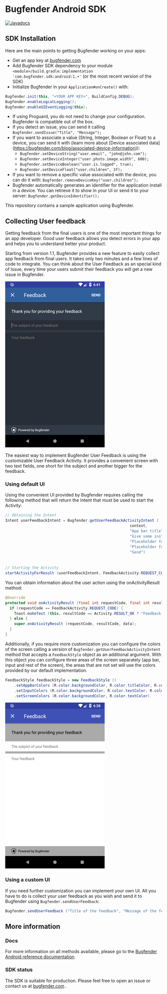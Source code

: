 # Bugfender Android SDK

[![Javadocs](http://www.javadoc.io/badge/com.bugfender.sdk/android.svg)](http://www.javadoc.io/doc/com.bugfender.sdk/android)

## SDK Installation
Here are the main points to getting Bugfender working on your apps:

* Get an app key at [bugfender.com](https://bugfender.com/)
* Add Bugfender SDK dependency to your module `<module>/build.gradle`: `implementation 'com.bugfender.sdk:android:1.+'` (or the most recent version of the SDK)
* Initialize Bugfender in your `Application#onCreate()` with:

```java
Bugfender.init(this, "<YOUR APP KEY>", BuildConfig.DEBUG);
Bugfender.enableLogcatLogging();
Bugfender.enableUIEventLogging(this);
```

* If using Proguard, you do not need to change your configuration. Bugfender is compatible out of the box.
* If you detect an issue, you can send it calling `Bugfender.sendIssue("Title", "Message");`
* If you want to associate a value (String, Integer, Boolean or Float) to a device, you can send it with (learn more about [Device associated data] (https://bugfender.com/blog/associated-device-information)):
  - `Bugfender.setDeviceString("user.email", "john@john.com");`
  - `Bugfender.setDeviceInteger("user.photo.image.width", 600);`
  - `Bugfender.setDeviceBoolean("user.is.logged", true);`
  - `Bugfender.setDeviceFloat("user.children", 3f);`
* If you want to remove a specific value associated with the device, you can do it with: `Bugfender.removeDeviceKey("user.children");`
* Bugfender automatically generates an identifier for the application install in a device. You can retrieve it to show in your UI or send it to your server: `Bugfender.getDeviceIdentifier();`

This repository contains a sample application using Bugfender.

## Collecting User feedback

Getting feedback from the final users is one of the most important things for an app developer. Good user feedback allows you detect errors in your app and helps you to understand better your product.

Starting from version 1.1, Bugfender provides a new feature to easily collect app feedback from final users. It takes only two minutes and a few lines of code to integrate. You can think about the User Feedback as an special kind of Issue, every time your users submit their feedback you will get a new issue in Bugfender.

![](Docs/feedback-default-style.png)

The easiest way to implement Bugfender User Feedback is using the customizable User Feedback Activity. It provides a convenient screen with two text fields, one short for the subject and another bigger for the feedback.

### Using default UI

Using the convenient UI provided by Bugfender requires calling the following method that will return the Intent that must be used to start the Activity:
```java
// Obtaining the Intent
Intent userFeedbackIntent = Bugfender.getUserFeedbackActivityIntent (
                                                        context,
                                                        "App bar title",
                                                        "Give some instructions to your users",
                                                        "Placeholder for subject textfield" ,
                                                        "Placeholder for message textfield",
                                                        "Send")


// Starting the Activity
startActivityForResult (userFeedbackIntent, FeedbackActivity.REQUEST_CODE);
```
You can obtain information about the user action using the onActivityResult method:
```java
@Override
protected void onActivityResult (final int requestCode, final int resultCode, final Intent data) {
  if (requestCode == FeedbackActivity.REQUEST_CODE) {
    Toast.makeText (this, resultCode == Activity.RESULT_OK ? "Feedback sent" : "Feedback cancelled", Toast.LENGTH_SHORT).show ();
  } else {
    super.onActivityResult (requestCode, resultCode, data);
  }
}
```
Additionally, if you require more customization you can configure the colors of the screen calling a version of `Bugfender.getUserFeedbackActivityIntent` method that accepts a `FeedbackStyle` object as an additional argument. With this object you can configure three areas of the screen separately (app bar, input and rest of the screen), the areas that are not set will use the colors provided by our default implementation.
```java
FeedbackStyle feedbackStyle = new FeedbackStyle ()
    .setAppBarColors (R.color.backgroundColor, R.color.titleColor, R.color.closeButtonColor, R.color.actionButtonColor)
    .setInputColors (R.color.backgroundColor, R.color.textColor, R.color.hintColor)
    .setScreenColors (R.color.backgroundColor, R.color.textColor)
```
![](Docs/feedback-custom-style.png)

### Using a custom UI

If you need further customization you can implement your own UI. All you have to do is collect your user feedback as you wish and send it to Bugfender using `Bugfender.sendUserFeedback`:

```java
Bugfender.sendUserFeedback ("Title of the feedback", "Message of the feedback")
```

## More information
### Docs
For more information on all methods available, please go to the [Bugfender Android reference documentation](http://www.javadoc.io/doc/com.bugfender.sdk/android).

### SDK status
The SDK is suitable for production. Please feel free to open an issue or contact us at [bugfender.com](https://bugfender.com) .

